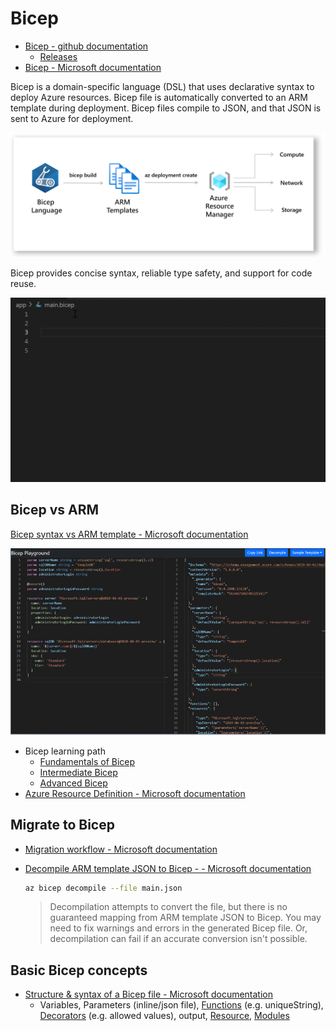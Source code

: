 # Bicep
* [Bicep - github documentation](https://github.com/Azure/bicep)
    * [Releases](https://github.com/Azure/bicep/releases)
* [Bicep - Microsoft documentation](https://learn.microsoft.com/en-us/azure/azure-resource-manager/bicep/)

Bicep is a domain-specific language (DSL) that uses declarative syntax to deploy Azure resources. Bicep file is automatically converted to an ARM template during deployment. Bicep files compile to JSON, and that JSON is sent to Azure for deployment.

![alt txt](/images/bicep.png)

Bicep provides concise syntax, reliable type safety, and support for code reuse.

![alt txt](/images/bicep-intellisense.gif)

## Bicep vs ARM
[Bicep syntax vs ARM template - Microsoft documentation](https://learn.microsoft.com/en-us/azure/azure-resource-manager/bicep/compare-template-syntax)

![alt txt](/images/side-by-side.png)

* Bicep learning path 
    * [Fundamentals of Bicep](https://learn.microsoft.com/en-us/training/paths/fundamentals-bicep/)
    * [Intermediate Bicep](https://learn.microsoft.com/en-us/training/paths/intermediate-bicep/)
    * [Advanced Bicep](https://learn.microsoft.com/en-us/training/paths/advanced-bicep/)
* [Azure Resource Definition - Microsoft documentation](https://learn.microsoft.com/en-us/azure/templates/)

## Migrate to Bicep
* [Migration workflow - Microsoft documentation](https://learn.microsoft.com/en-us/azure/azure-resource-manager/bicep/migrate)
* [Decompile ARM template JSON to Bicep - - Microsoft documentation](https://learn.microsoft.com/en-us/azure/azure-resource-manager/bicep/decompile?tabs=azure-cli)
    ```bash
    az bicep decompile --file main.json
    ```

    > Decompilation attempts to convert the file, but there is no guaranteed mapping from ARM template JSON to Bicep. You may need to fix warnings and errors in the generated Bicep file. Or, decompilation can fail if an accurate conversion isn't possible.

## Basic Bicep concepts
* [Structure & syntax of a Bicep file - Microsoft documentation](https://learn.microsoft.com/en-us/azure/azure-resource-manager/bicep/file)
    * Variables, Parameters (inline/json file), [Functions](https://learn.microsoft.com/en-us/azure/azure-resource-manager/bicep/bicep-functions) (e.g. uniqueString), [Decorators](https://learn.microsoft.com/en-us/azure/azure-resource-manager/bicep/file#parameter-decorators) (e.g. allowed values), output, [Resource](https://learn.microsoft.com/en-us/azure/azure-resource-manager/bicep/file#resources), [Modules](https://learn.microsoft.com/en-us/azure/azure-resource-manager/bicep/modules)

